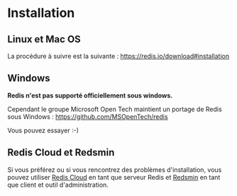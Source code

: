 # Installation

## Linux et Mac OS

La procédure à suivre est la suivante : https://redis.io/download#installation

## Windows

**Redis n'est pas supporté officiellement sous windows.**

Cependant le groupe Microsoft Open Tech maintient un portage de Redis sous Windows : https://github.com/MSOpenTech/redis

Vous pouvez essayer :-)

## Redis Cloud et Redsmin

Si vous préférez ou si vous rencontrez des problèmes d'installation, vous pouvez utiliser [Redis Cloud](https://redislabs.com/redis-cloud) en tant que serveur Redis et [Redsmin](https://www.redsmin.com/) en tant que client et outil d'administration.
